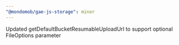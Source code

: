 ```yaml
---
"@mondomob/gae-js-storage": minor
---
```


Updated getDefaultBucketResumableUploadUrl to support optional FileOptions parameter
